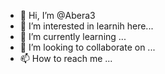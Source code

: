 - 👋 Hi, I’m @Abera3
- 👀 I’m interested in learnih here...
- 🌱 I’m currently learning ...
- 💞️ I’m looking to collaborate on ...
- 📫 How to reach me ...

<!---
Abera3/Abera3 is a ✨ special ✨ repository because its `README.md` (this file) appears on your GitHub profile.
You can click the Preview link to take a look at your changes.
--->
